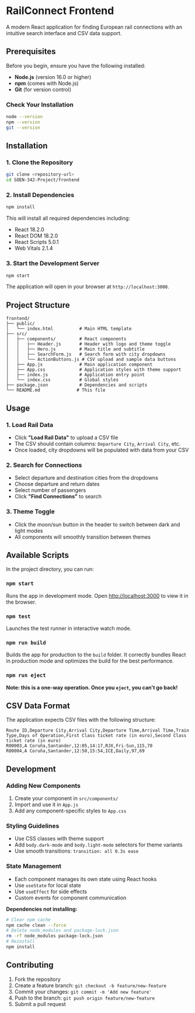 # RailConnect Frontend

A modern React application for finding European rail connections with an intuitive search interface and CSV data support.

## Prerequisites

Before you begin, ensure you have the following installed:

- **Node.js** (version 16.0 or higher)
- **npm** (comes with Node.js)
- **Git** (for version control)

### Check Your Installation

```bash
node --version
npm --version
git --version
```

## Installation

### 1. Clone the Repository

```bash
git clone <repository-url>
cd SOEN-342-Project/frontend
```

### 2. Install Dependencies

```bash
npm install
```

This will install all required dependencies including:
- React 18.2.0
- React DOM 18.2.0
- React Scripts 5.0.1
- Web Vitals 2.1.4

### 3. Start the Development Server

```bash
npm start
```

The application will open in your browser at `http://localhost:3000`.

## Project Structure

```
frontend/
├── public/
│   └── index.html          # Main HTML template
├── src/
│   ├── components/         # React components
│   │   ├── Header.js       # Header with logo and theme toggle
│   │   ├── Hero.js         # Main title and subtitle
│   │   ├── SearchForm.js   # Search form with city dropdowns
│   │   └── ActionButtons.js # CSV upload and sample data buttons
│   ├── App.js              # Main application component
│   ├── App.css             # Application styles with theme support
│   ├── index.js            # Application entry point
│   └── index.css           # Global styles
├── package.json            # Dependencies and scripts
└── README.md              # This file
```

## Usage

### 1. Load Rail Data

- Click **"Load Rail Data"** to upload a CSV file
- The CSV should contain columns: `Departure City`, `Arrival City`, etc.
- Once loaded, city dropdowns will be populated with data from your CSV

### 2. Search for Connections

- Select departure and destination cities from the dropdowns
- Choose departure and return dates
- Select number of passengers
- Click **"Find Connections"** to search

### 3. Theme Toggle

- Click the moon/sun button in the header to switch between dark and light modes
- All components will smoothly transition between themes

## Available Scripts

In the project directory, you can run:

### `npm start`
Runs the app in development mode. Open [http://localhost:3000](http://localhost:3000) to view it in the browser.

### `npm test`
Launches the test runner in interactive watch mode.

### `npm run build`
Builds the app for production to the `build` folder. It correctly bundles React in production mode and optimizes the build for the best performance.

### `npm run eject`
**Note: this is a one-way operation. Once you `eject`, you can't go back!**

## CSV Data Format

The application expects CSV files with the following structure:

```csv
Route ID,Departure City,Arrival City,Departure Time,Arrival Time,Train Type,Days of Operation,First Class ticket rate (in euro),Second Class ticket rate (in euro)
R00003,A Coruña,Santander,12:05,14:17,RJX,Fri-Sun,115,70
R00004,A Coruña,Santander,12:50,15:54,ICE,Daily,97,69
```

## Development

### Adding New Components

1. Create your component in `src/components/`
2. Import and use it in `App.js`
3. Add any component-specific styles to `App.css`

### Styling Guidelines

- Use CSS classes with theme support
- Add `body.dark-mode` and `body.light-mode` selectors for theme variants
- Use smooth transitions: `transition: all 0.3s ease`

### State Management

- Each component manages its own state using React hooks
- Use `useState` for local state
- Use `useEffect` for side effects
- Custom events for component communication

**Dependencies not installing:**
```bash
# Clear npm cache
npm cache clean --force
# Delete node_modules and package-lock.json
rm -rf node_modules package-lock.json
# Reinstall
npm install
```

## Contributing

1. Fork the repository
2. Create a feature branch: `git checkout -b feature/new-feature`
3. Commit your changes: `git commit -m 'Add new feature'`
4. Push to the branch: `git push origin feature/new-feature`
5. Submit a pull request

